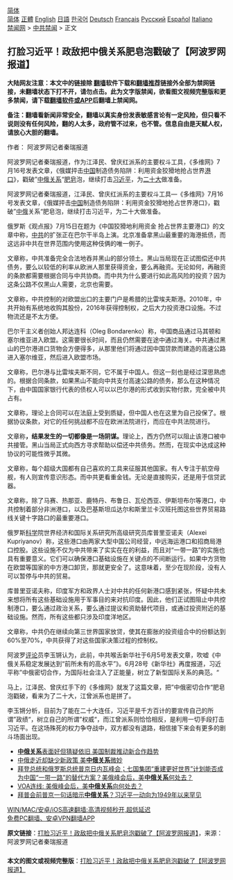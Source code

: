  <!-- 面包屑导航 --> <div class="breadcrumb"><!-- GTranslate: https://gtranslate.io/ -->  <div class="switcher notranslate">  <div class="selected">  <a href="#" onclick="return false;"> 简体</a>  </div>  <div class="option">  <a href="https://www.bannedbook.org" onclick="doGTranslate('zh-CN|zh-CN');jQuery('div.switcher div.selected a').html(jQuery(this).html());return false;" title="简体中文" class="nturl selected"> 简体</a>  <a href="https://www.bannedbook.org/zh-tw/" onclick="doGTranslate('zh-CN|zh-TW');jQuery('div.switcher div.selected a').html(jQuery(this).html());return false;" title="繁體中文" class="nturl"> 正體</a>  <a href="https://www.bannedbook.org/en/" onclick="doGTranslate('zh-CN|en');jQuery('div.switcher div.selected a').html(jQuery(this).html());return false;" title="English" class="nturl"> English</a>  <a href="https://www.bannedbook.org/ja/" onclick="doGTranslate('zh-CN|ja');jQuery('div.switcher div.selected a').html(jQuery(this).html());return false;" title="日本語" class="nturl"> 日語</a>  <a href="https://www.bannedbook.org/ko/" onclick="doGTranslate('zh-CN|ko');jQuery('div.switcher div.selected a').html(jQuery(this).html());return false;" title="한국어" class="nturl"> 한국어</a>  <a href="https://www.bannedbook.org/de/" onclick="doGTranslate('zh-CN|de');jQuery('div.switcher div.selected a').html(jQuery(this).html());return false;" title="Deutsch" class="nturl"> Deutsch</a>  <a href="https://www.bannedbook.org/fr/" onclick="doGTranslate('zh-CN|fr');jQuery('div.switcher div.selected a').html(jQuery(this).html());return false;" title="Français" class="nturl"> Français</a>  <a href="https://www.bannedbook.org/ru/" onclick="doGTranslate('zh-CN|ru');jQuery('div.switcher div.selected a').html(jQuery(this).html());return false;" title="Русский" class="nturl"> Русский</a>  <a href="https://www.bannedbook.org/es/" onclick="doGTranslate('zh-CN|es');jQuery('div.switcher div.selected a').html(jQuery(this).html());return false;" title="Español" class="nturl"> Español</a>  <a href="https://www.bannedbook.org/it/" onclick="doGTranslate('zh-CN|it');jQuery('div.switcher div.selected a').html(jQuery(this).html());return false;" title="Italiano" class="nturl"> Italiano</a>  </div>  </div>      <div class='breadcrumb-sub'><!-- Breadcrumb NavXT 6.3.0 --> <a href="https://www.bannedbook.org/" class="home">禁闻网</a> &gt; <a href="https://www.bannedbook.org/bnews/cbnews/" class="category">中共禁闻</a> &gt; 正文</div></div><h2>打脸习近平！政敌把中俄关系肥皂泡戳破了【阿波罗网报道】</h2> <p class="notice"><b>大陆网友注意：本文中的链接除 <a href="https://github.com/bannedbook/fanqiang" >翻墙</a>软件下载和<a href="https://github.com/killgcd/justmysocks/blob/master/README.md">翻墙推荐</a>链接外全部为禁网链接，未翻墙状态下打不开，请勿点击。此为文字版禁闻，欲看图文视频完整版和更多禁闻，请下载<a href="https://github.com/bannedbook/fanqiang">翻墙软件或APP</a>后翻墙上禁闻网。</p><p>备注：翻墙看新闻非常安全，翻墙以真实身份发表敏感言论有一定风险，但只看不说则没有任何风险，翻的人太多，政府管不过来，也不管。信息自由是天赋人权，请放心大胆的翻墙。</b></p>  <div class="entry"> <p>作者： 阿波罗网记者秦瑞报道</p> <p id="summary">阿波罗网记者秦瑞报道，作为江泽民、曾庆红派系的主要权斗工具，《多维网》7月16号发表文章，《俄媒抨击<span class='wp_keywordlink_affiliate'><a href="https://www.bannedbook.org/" title="中国" target="_blank">中国</a></span>制造债务陷阱：利用资金狡猾地抢占世界<a href="https://www.bannedbook.org/bnews/tag/%E6%B8%AF%E5%8F%A3/" class="st_tag internal_tag" rel="tag" title="标签 港口 下的日志">港口</a>》，戳破”<a href="https://www.bannedbook.org/bnews/tag/%E4%B8%AD%E4%BF%84%E5%85%B3%E7%B3%BB/" class="st_tag internal_tag" rel="tag" title="标签 中俄关系 下的日志">中俄关系</a>“<a href="https://www.bannedbook.org/bnews/tag/%E8%82%A5%E7%9A%82/" class="st_tag internal_tag" rel="tag" title="标签 肥皂 下的日志">肥皂</a>泡，继续打击<a href="https://www.bannedbook.org/bnews/tag/%e4%b9%a0%e8%bf%91%e5%b9%b3/" class="st_tag internal_tag" rel="tag" title="标签 习近平 下的日志">习近平</a>，为<a href="https://www.bannedbook.org/bnews/tag/%E4%BA%8C%E5%8D%81%E5%A4%A7/" class="st_tag internal_tag" rel="tag" title="标签 二十大 下的日志">二十大</a>做准备。</p> <p>阿波罗网记者秦瑞报道，江泽民、曾庆红派系的主要权斗工具&#8212;《多维网》7月16号发表文章，《俄媒抨击<a href="https://www.bannedbook.org/bnews/tag/%E4%B8%AD%E5%9B%BD/" class="st_tag internal_tag" rel="tag" title="标签 中国 下的日志">中国</a>制造债务陷阱：利用资金狡猾地抢占世界港口》，戳破”<a href="https://www.bannedbook.org/bnews/tag/%E4%B8%AD%E4%BF%84/" class="st_tag internal_tag" rel="tag" title="标签 中俄 下的日志">中俄</a>关系“肥皂泡，继续打击习近平，为二十大做准备。</p> <p>俄罗斯《观点报》7月15日在题为《中国狡猾地利用资金 抢占世界主要港口》的文章中称，<a href="https://www.bannedbook.org/bnews/tag/%e4%b8%ad%e5%85%b1/" class="st_tag internal_tag" rel="tag" title="标签 中共 下的日志">中共</a>的扩张正在巴尔干半岛上演。北京准备拿黑山最重要的海港抵债，而这远非中共在世界范围内使用这种伎俩的唯一例子。</p> <p>文章称，中共准备完全合法地吞并黑山的部分领土。黑山当局现在正试图偿还中共债务，要么以较低的利率从欧洲人那里获得资金，要么再融资。无论如何，再融资的条款都需要根据合同与中共协商。而中共为什么要进行如此高风险的投资？因为这条公路不仅黑山人需要，北京也需要。</p>  <p>文章称，中共控制的对欧盟出口的主要门户是希腊的比雷埃夫斯港。2010年，中共开始有系统地收购其股份，2016年获得控制权，之后大力投资港口设施。不过物流还是不太方便。</p> <p>巴尔干主义者创始人邦达连科（Oleg Bondarenko）称，中国商品通过马其顿和塞尔维亚进入欧盟。这需要很长时间，而且仍然需要在途中通过海关。中共通过黑山的巴尔港进口货物会方便得多，从那里他们将通过因中国贷款而建造的高速公路进入塞尔维亚，然后进入欧盟市场。</p> <p>文章称，巴尔港与比雷埃夫斯不同，它不属于中国人。但这一刻也是经过深思熟虑的。根据合同条款，如果黑山不能向中共支付高速公路的债务，那么在这种情况下，由中国国家银行代表的债权人可以以巴尔港的形式收到实物付款，完全被中共占有。</p> <p>文章称，理论上合同可以在法庭上受到质疑，但中国人也在这里为自己投保了。根据协议条款，对它的任何挑战都不应在欧洲法院进行，而应在中共法院进行。</p> <p>文章称<strong>，结果发生的一切都像是一场阴谋。</strong>理论上，西方仍然可以阻止该港口被中共接管。黑山当局正式向西方寻求帮助以偿还中共债务。然而，在现实中达成这种协议的可能性微乎其微。</p>  <p>文章称，每个超级大国都有自己喜欢的工具来征服其他国家。有人专注于航空母舰，有人则宣传意识形态。而中共更看重金钱。无论是直接购买，还是用于信贷武器。</p> <p>文章称，除了马赛、热那亚、鹿特丹、布鲁日、瓦伦西亚、伊斯坦布尔等港口，中共控制着部分非洲港口，以及巴基斯坦瓜达尔和斯里兰卡汉班托图这些世界贸易路线关键十字路口的最重要港口。</p> <p>俄罗斯<span class='wp_keywordlink'><a href="https://www.bannedbook.org/forum11/topic309.html" title="禁片：“科学”的棍子" target="_blank">科学</a></span>院世界经济和国际关系研究所高级研究员库普里亚诺夫（Alexei Kupriyanov）称，这些港口由两家大型中国公司经营，中远海运港口和招商局港口控股。这些设施不仅为中共带来了实实在在的利益，而且对“一带一路”的实施也具有重要意义。它们可以确保港口基础设施在关键点的不间断运行。如果中方货物在欧盟等国家的中方港口卸货，那就更安全了。这意味着，至少在现阶段，没有人可以暂停与中共的贸易。</p> <p>库普里亚诺夫称，印度军方和政界人士对中共的任何新港口感到紧张，怀疑中共未来想将所有这些基础设施用于军事目的来对抗印度。因此，他们正试图阻止中共控制港口，要么通过政治关系，要么通过提议和资助替代项目，或通过投资附近的基础设施。然而，所有这些都只涉及印度洋地区。</p> <p>文章称，中共仍在继续向第三世界国家放贷，使其在膨胀的投资组合中的份额达到60%至70%，中共获得了对这些国家决策过程的控制权。</p>  <p>阿波罗<span class='wp_keywordlink_affiliate'><a href="https://www.bannedbook.org/bnews/comments/" title="新闻评论" target="_blank">评论</a></span>员李玉锵认为，此前，中共喉舌新华社于6月5号发表文章，吹嘘《中俄关系稳定发展达到“前所未有的高水平”》。6月28号《新华社》再度报道，习近平称”中俄密切合作，为国际社会注入了正能量，树立了新型国际关系的典范。“</p> <p>马上，江泽民、曾庆红手下的《多维网》就发了这篇文章，把”中俄密切合作“肥皂泡戳破，看来为了二十大，江曾派系也是拼了。</p> <p>李玉锵分析，目前为了能在二十大连任，习近平是千方百计的要宣传自己的所谓”政绩“，树立自己的所谓”权威“，而江曾派系则恰恰相反，是利用一切手段打击习近平。在这场殊死的权力争夺战中，双方都没有退路，相信接下来会有更多的剧斗场面出现。</p> <ul class='op-related-articles' title='相关阅读'> <li><a href='https://www.bannedbook.org/bnews/headline/20210718/1589171.html' target='_blank'><b>中俄关系</b>表面好但猜疑依旧 美国制裁推动新合作趋势</a></li> <li><a href='https://www.bannedbook.org/bnews/cbnews/20210705/1580731.html' target='_blank'>中俄走近却缺少新政策 美<b>中俄关系</b>微妙</a></li> <li><a href='https://www.bannedbook.org/bnews/worldnews/usa/20210617/1568382.html' target='_blank'>拜登总统和俄罗斯总统普京日内瓦峰会；七国集团“重建更好世界”计划能否成为中国“一带一路”的替代方案？美俄峰会后，美<b>中俄关系</b>何处去？</a></li> <li><a href='https://www.bannedbook.org/bnews/worldnews/usa/20210617/1568361.html' target='_blank'>VOA连线: 美俄峰会后，美<b>中俄关系</b>向何处去？</a></li> <li><a href='https://www.bannedbook.org/bnews/comments/20210616/1567803.html' target='_blank'>拜普会前普京一句话暗示<b>中俄关系</b>？习近平一动向为1949年以来罕见</a></li> </ul> <p class="texttj"> <a href="https://github.com/bannedbook/fanqiang/wiki/V2ray%E6%9C%BA%E5%9C%BA" target="_blank">WIN/MAC/安卓/iOS高速翻墙:高清视频秒开,超低延迟</a><br/> <a href="https://github.com/bannedbook/fanqiang/wiki/%E7%A6%81%E9%97%BB%E7%BD%91%E5%AE%89%E5%8D%93%E7%BF%BB%E5%A2%99%E6%96%B0%E9%97%BBAPP" target="_blank">免费PC翻墙、安卓VPN翻墙APP</a></p><p> <b>原文链接</b>：<a class="src_link" href="https://www.aboluowang.com/2021/0723/1623013.html" target="_blank">打脸习近平！政敌把中俄关系肥皂泡戳破了【阿波罗网报道】</a>，来源：阿波罗网记者秦瑞报道 </p> <a name='sharetosocial'></a>  <div style="margin-bottom:5px;padding-bottom:5px;clear:both"> <div id="archive-pix-1" class="banner-ads"> <!-- AuctionX Display platform tag START --> <div id="26318x728x90x621x_ADSLOT2" clicktrack="%%CLICK_URL_ESC%%"></div> <!-- AuctionX Display platform tag END --> </div> <div id="archive-pix-2" class="banner-ads"> <!-- AuctionX Display platform tag START --> <div id="26315x300x250x621x_ADSLOT2" clicktrack="%%CLICK_URL_ESC%%"></div> <!-- AuctionX Display platform tag END --> </div> </div>  <div id="archive-pix-1" class="banner-ads"> <!-- AuctionX Display platform tag START --> <div id="26318x728x90x621x_ADSLOT3" clicktrack="%%CLICK_URL_ESC%%"></div> <!-- AuctionX Display platform tag END --> </div> <div><b>本文的图文或视频完整版</b>：<a href='https://www.bannedbook.org/bnews/cbnews/20210723/1592715.html'>打脸习近平！政敌把中俄关系肥皂泡戳破了【阿波罗网报道】</a></div>  </div><!--END ENTRY--> 